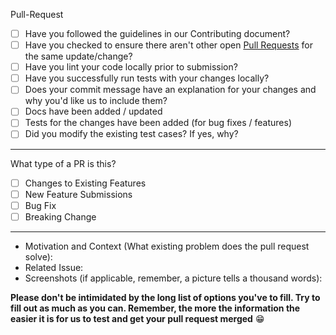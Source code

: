 Pull-Request

- [ ] Have you followed the guidelines in our Contributing document?
- [ ] Have you checked to ensure there aren't other open [Pull Requests](../pulls) for the same update/change?
- [ ] Have you lint your code locally prior to submission?
- [ ] Have you successfully run tests with your changes locally?
- [ ] Does your commit message have an explanation for your changes and why you'd like us to include them?
- [ ] Docs have been added / updated
- [ ] Tests for the changes have been added (for bug fixes / features)
- [ ] Did you modify the existing test cases? If yes, why?

---

What type of a PR is this? 

- [ ] Changes to Existing Features
- [ ] New Feature Submissions
- [ ] Bug Fix
- [ ] Breaking Change

--- 

- Motivation and Context (What existing problem does the pull request solve):
- Related Issue: 
- Screenshots (if applicable, remember, a picture tells a thousand words): 

**Please don't be intimidated by the long list of options you've to fill. Try to fill out as much as you can. Remember, the more the information the easier it is for us to test and get your pull request merged** :grin: 

